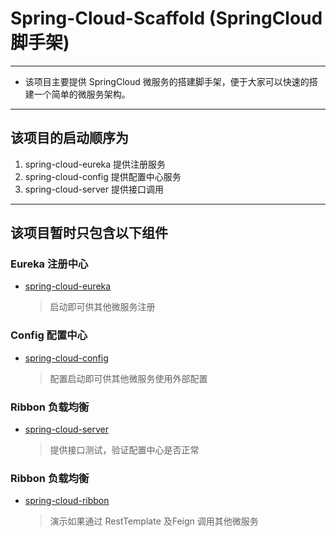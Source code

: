 # Spring-Cloud-Scaffold (SpringCloud脚手架)

---

 - 该项目主要提供 SpringCloud 微服务的搭建脚手架，便于大家可以快速的搭建一个简单的微服务架构。
 
---
## 该项目的启动顺序为
1. spring-cloud-eureka 提供注册服务
2. spring-cloud-config 提供配置中心服务
3. spring-cloud-server 提供接口调用

---

## 该项目暂时只包含以下组件

### Eureka 注册中心
  - [spring-cloud-eureka](https://github.com/MrXuan3168/Spring-Cloud-Scaffold/tree/master/spring-cloud-eureka)
    > 启动即可供其他微服务注册
    
### Config 配置中心
  - [spring-cloud-config](https://github.com/MrXuan3168/Spring-Cloud-Scaffold/tree/master/spring-cloud-config)
    > 配置启动即可供其他微服务使用外部配置
    
### Ribbon 负载均衡
  - [spring-cloud-server](https://github.com/MrXuan3168/Spring-Cloud-Scaffold/tree/master/spring-cloud-server)
    > 提供接口测试，验证配置中心是否正常

### Ribbon 负载均衡
  - [spring-cloud-ribbon](https://github.com/MrXuan3168/Spring-Cloud-Scaffold/tree/master/spring-cloud-ribbon)
    > 演示如果通过 RestTemplate 及Feign 调用其他微服务
